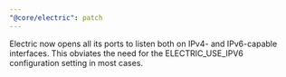 ```yaml
---
"@core/electric": patch
---
```


Electric now opens all its ports to listen both on IPv4- and IPv6-capable interfaces. This obviates the need for the ELECTRIC_USE_IPV6 configuration setting in most cases.
